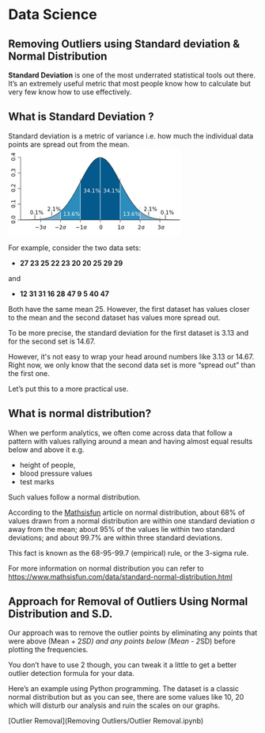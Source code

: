 # Data Science

## Removing Outliers using Standard deviation & Normal Distribution

**Standard Deviation** is one of the most underrated statistical tools out there. It’s an extremely useful metric that most people know how to calculate but very few know how to use effectively.

## What is Standard Deviation ?
Standard deviation is a metric of variance i.e. how much the individual data points are spread out from the mean.
![title](std-dev-normal.jpg)

For example, consider the two data sets:


* **27 23 25 22 23 20 20 25 29 29**
 
and

* **12 31 31 16 28 47 9 5 40 47**
 
Both have the same mean 25. However, the first dataset has values closer to the mean and the second dataset has values more spread out.

To be more precise, the standard deviation for the first dataset is 3.13 and for the second set is 14.67.

However, it's not easy to wrap your head around numbers like 3.13 or 14.67. Right now, we only know that the second data set is more “spread out” than the first one.

Let’s put this to a more practical use.

## What is normal distribution?
 
When we perform analytics, we often come across data that follow a pattern with values rallying around a mean and having almost equal results below and above it e.g.

* height of people,
* blood pressure values
* test marks

Such values follow a normal distribution.

According to the [Mathsisfun](https://www.mathsisfun.com/data/standard-normal-distribution.html) article on normal distribution, about 68% of values drawn from a normal distribution are within one standard deviation σ away from the mean; about 95% of the values lie within two standard deviations; and about 99.7% are within three standard deviations.

This fact is known as the 68-95-99.7 (empirical) rule, or the 3-sigma rule.

For more information on normal distribution you can refer to https://www.mathsisfun.com/data/standard-normal-distribution.html


## Approach for Removal of Outliers Using Normal Distribution and S.D.

Our approach was to remove the outlier points by eliminating any points that were above (Mean + 2*SD) and any points below (Mean - 2*SD) before plotting the frequencies.

You don’t have to use 2 though, you can tweak it a little to get a better outlier detection formula for your data.

Here’s an example using Python programming. The dataset is a classic normal distribution but as you can see, there are some values like 10, 20 which will disturb our analysis and ruin the scales on our graphs.

[Outlier Removal](Removing Outliers/Outlier Removal.ipynb)



